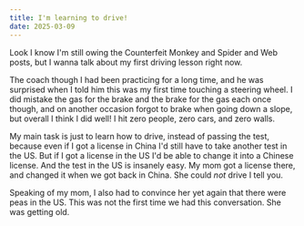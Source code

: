 ```yaml
---
title: I'm learning to drive!
date: 2025-03-09
---
```


Look I know I'm still owing the Counterfeit Monkey and Spider and Web posts, but I wanna talk about my first driving lesson right now.

The coach though I had been practicing for a long time, and he was surprised when I told him this was my first time touching a steering wheel. I did mistake the gas for the brake and the brake for the gas each once though, and on another occasion forgot to brake when going down a slope, but overall I think I did well! I hit zero people, zero cars, and zero walls.

My main task is just to learn how to drive, instead of passing the test, because even if I got a license in China I'd still have to take another test in the US. But if I got a license in the US I'd be able to change it into a Chinese license. And the test in the US is insanely easy. My mom got a license there, and changed it when we got back in China. She could *not* drive I tell you.

Speaking of my mom, I also had to convince her yet again that there were peas in the US. This was not the first time we had this conversation. She was getting old.
